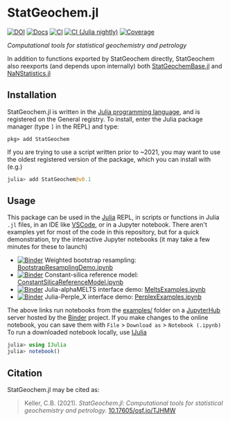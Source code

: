 # StatGeochem.jl
[![DOI](osf_io_TJHMW.svg)](https://doi.org/10.17605/OSF.IO/TJHMW)
[![Docs][docs-dev-img]][docs-dev-url]
[![CI][ci-img]][ci-url]
[![CI (Julia nightly)][ci-nightly-img]][ci-nightly-url]
[![Coverage][codecov-img]][codecov-url]

_Computational tools for statistical geochemistry and petrology_

In addition to functions exported by StatGeochem directly, StatGeochem also reexports (and depends upon internally) both [StatGeochemBase.jl](https://github.com/brenhinkeller/StatGeochemBase.jl) and [NaNStatistics.jl](https://github.com/brenhinkeller/NaNStatistics.jl)

## Installation

StatGeochem.jl is written in the [Julia programming language](https://julialang.org/), and is registered on the General registry. To install, enter the Julia package manager (type `]` in the REPL) and type:
```
pkg> add StatGeochem
```
If you are trying to use a script written prior to ~2021, you may want to use the oldest registered version of the package, which you can install with (e.g.)
```Julia
julia> add StatGeochem@v0.1
```

## Usage

This package can be used in the [Julia](https://julialang.org) REPL, in scripts or functions in Julia `.jl` files, in an IDE like [VSCode](https://www.julia-vscode.org), or in a Jupyter notebook. There aren't examples yet for most of the code in this repository, but for a quick demonstration, try the interactive Jupyter notebooks (it may take a few minutes for these to launch)
* [![Binder](https://mybinder.org/badge_logo.svg)](https://mybinder.org/v2/gh/brenhinkeller/StatGeochem.jl/main?filepath=examples/BootstrapResamplingDemo.ipynb) Weighted bootstrap resampling: [BootstrapResamplingDemo.ipynb](https://mybinder.org/v2/gh/brenhinkeller/StatGeochem.jl/main?filepath=examples/BootstrapResamplingDemo.ipynb)
* [![Binder](https://mybinder.org/badge_logo.svg)](https://mybinder.org/v2/gh/brenhinkeller/StatGeochem.jl/main?filepath=examples/ConstantSilicaReferenceModel.ipynb) Constant-silica reference model: [ConstantSilicaReferenceModel.ipynb](https://mybinder.org/v2/gh/brenhinkeller/StatGeochem.jl/main?filepath=examples/ConstantSilicaReferenceModel.ipynb)
* [![Binder](https://mybinder.org/badge_logo.svg)](https://mybinder.org/v2/gh/brenhinkeller/StatGeochem.jl/main?filepath=examples/MeltsExamples.ipynb) Julia-alphaMELTS interface demo: [MeltsExamples.ipynb](https://mybinder.org/v2/gh/brenhinkeller/StatGeochem.jl/main?filepath=examples%2FMeltsExamples.ipynb)
* [![Binder](https://mybinder.org/badge_logo.svg)](https://mybinder.org/v2/gh/brenhinkeller/StatGeochem.jl/main?filepath=examples/PerplexExamples.ipynb) Julia-Perple_X interface demo: [PerplexExamples.ipynb](https://mybinder.org/v2/gh/brenhinkeller/StatGeochem.jl/main?filepath=examples%2FPerplexExamples.ipynb)

The above links run notebooks from the [examples/](examples/) folder on a [JupyterHub](https://github.com/jupyterhub/jupyterhub) server hosted by the [Binder](https://mybinder.org) project. If you make changes to the online notebook, you can save them with `File` > `Download as` > `Notebook (.ipynb)` To run a downloaded notebook locally, use [IJulia](https://github.com/JuliaLang/IJulia.jl)

```Julia
julia> using IJulia
julia> notebook()
```

## Citation
StatGeochem.jl may be cited as:
> Keller, C.B. (2021). *StatGeochem.jl: Computational tools for statistical geochemistry and petrology.* [10.17605/osf.io/TJHMW](https://doi.org/10.17605/osf.io/TJHMW)

[docs-dev-img]: https://img.shields.io/badge/docs-dev-blue.svg
[docs-dev-url]: https://brenhinkeller.github.io/StatGeochem.jl/dev/
[ci-img]: https://github.com/brenhinkeller/StatGeochem.jl/workflows/CI/badge.svg
[ci-url]: https://github.com/brenhinkeller/StatGeochem.jl/actions/workflows/CI.yml
[ci-nightly-img]:https://github.com/brenhinkeller/StatGeochem.jl/workflows/CI%20(Julia%20nightly)/badge.svg
[ci-nightly-url]:https://github.com/brenhinkeller/StatGeochem.jl/actions/workflows/CI-julia-nightly.yml
[codecov-img]: http://codecov.io/github/brenhinkeller/StatGeochem.jl/coverage.svg?branch=main
[codecov-url]: http://app.codecov.io/github/brenhinkeller/StatGeochem.jl?branch=main
